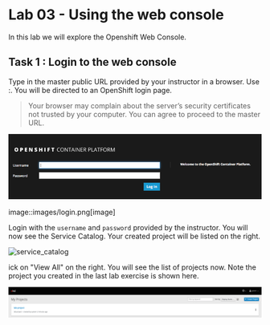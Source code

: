 # Lab 03 - Using the web console

In this lab we will explore the Openshift Web Console.

## Task 1 : Login to the web console

Type in the master public URL provided by your instructor in a browser. Use
<master public URL>:<port>. You will be directed to an OpenShift login page.

> Your browser may complain about the server’s security certificates not trusted by your computer. You can agree to proceed to the master URL.

![login](../images/login.png "Login")

image::images/login.png[image]

Login with the `username` and `password` provided by the instructor. You will now see the Service Catalog. Your created project will be listed on the right.

![service_catalog](../images/service_catalog "service_catalog")

ick on "View All" on the right. You will see the list of projects now.
Note the project you created in the last lab exercise is shown here.

![projects_list](../images/projects_list.png "projects_list")
